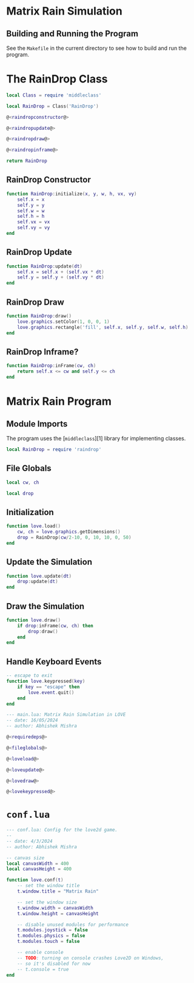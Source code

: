 # Matrix Rain Simulation

## Building and Running the Program

See the `Makefile` in the current directory to see how to build and run the
program.

# The RainDrop Class

```lua {code_file="raindrop.lua"}
local Class = require 'middleclass'

local RainDrop = Class('RainDrop')

@<raindropconstructor@>

@<raindropupdate@>

@<raindropdraw@>

@<raindropinframe@>

return RainDrop
```

## RainDrop Constructor

```lua {code_id="raindropconstructor"}
function RainDrop:initialize(x, y, w, h, vx, vy)
    self.x = x
    self.y = y
    self.w = w
    self.h = h
    self.vx = vx
    self.vy = vy
end
```

## RainDrop Update

```lua {code_id="raindropupdate"}
function RainDrop:update(dt)
    self.x = self.x + (self.vx * dt)
    self.y = self.y + (self.vy * dt)
end
```

## RainDrop Draw

```lua {code_id="raindropdraw"}
function RainDrop:draw()
    love.graphics.setColor(1, 0, 0, 1)
    love.graphics.rectangle('fill', self.x, self.y, self.w, self.h)
end
```

## RainDrop Inframe?

```lua {code_id="raindropinframe"}
function RainDrop:inFrame(cw, ch)
    return self.x <= cw and self.y <= ch
end
```

# Matrix Rain Program

## Module Imports

The program uses the [`middleclass`][1] library for implementing classes.

```lua {code_id="requiredeps"}
local RainDrop = require 'raindrop'
```

## File Globals

```lua {code_id="fileglobals"}
local cw, ch

local drop
```

## Initialization

```lua {code_id="loveload"}
function love.load()
    cw, ch = love.graphics.getDimensions()
    drop = RainDrop(cw/2-10, 0, 10, 10, 0, 50)
end

```

## Update the Simulation

```lua {code_id="loveupdate"}
function love.update(dt)
    drop:update(dt)
end

```

## Draw the Simulation

```lua {code_id="lovedraw"}
function love.draw()
    if drop:inFrame(cw, ch) then
        drop:draw()
    end
end

```

## Handle Keyboard Events

```lua {code_id="lovekeypressed"}
-- escape to exit
function love.keypressed(key)
    if key == "escape" then
        love.event.quit()
    end
end
```


```lua {code_file="main.lua"}
--- main.lua: Matrix Rain Simulation in LÖVE
-- date: 16/05/2024
-- author: Abhishek Mishra

@<requiredeps@>

@<fileglobals@>

@<loveload@>

@<loveupdate@>

@<lovedraw@>

@<lovekeypressed@>
```

# `conf.lua`

```lua { code_file="conf.lua" }
--- conf.lua: Config for the love2d game.
--
-- date: 4/3/2024
-- author: Abhishek Mishra

-- canvas size
local canvasWidth = 400
local canvasHeight = 400

function love.conf(t)
    -- set the window title
    t.window.title = "Matrix Rain"

    -- set the window size
    t.window.width = canvasWidth
    t.window.height = canvasHeight

    -- disable unused modules for performance
    t.modules.joystick = false
    t.modules.physics = false
    t.modules.touch = false

    -- enable console
    -- TODO: turning on console crashes Love2D on Windows,
    -- so it's disabled for now
    -- t.console = true
end

```
